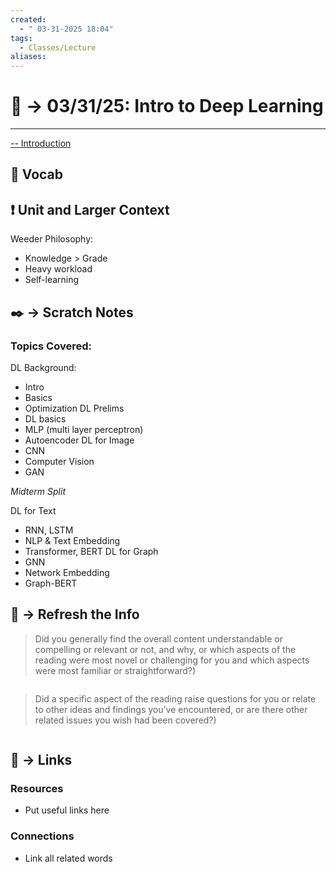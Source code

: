 ```yaml
---
created:
  - " 03-31-2025 18:04"
tags:
  - Classes/Lecture
aliases:
---
```


# 📗 ->  03/31/25: Intro to Deep Learning
---
[-- Introduction](https://drive.google.com/file/d/1iZvnO-lPIy2OxJmQDmvo0WqlHcXehdnH/view?usp=sharing)

## 🎤 Vocab



## ❗ Unit and Larger Context
Weeder Philosophy:
- Knowledge > Grade
- Heavy workload
- Self-learning



## ✒️ -> Scratch Notes
### Topics Covered:
DL Background:
- Intro
- Basics
- Optimization
DL Prelims
- DL basics
- MLP (multi layer perceptron)
- Autoencoder
DL for Image
- CNN
- Computer Vision
- GAN

*Midterm Split*

DL for Text
- RNN, LSTM
- NLP & Text Embedding
- Transformer, BERT
DL for Graph
- GNN
- Network Embedding
- Graph-BERT



## 🧪 -> Refresh the Info
> Did you generally find the overall content understandable or compelling or relevant or not, and why, or which aspects of the reading were most novel or challenging for you and which aspects were most familiar or straightforward?)  
```

```

> Did a specific aspect of the reading raise questions for you or relate to other ideas and findings you’ve encountered, or are there other related issues you wish had been covered?)
```

```




## 🔗 -> Links
### Resources
- Put useful links here


### Connections
- Link all related words
